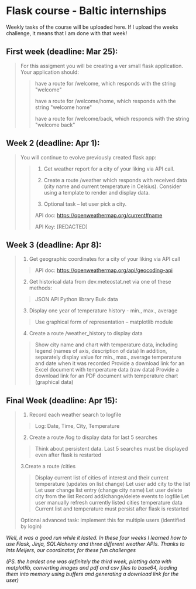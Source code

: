 # Flask course - Baltic internships

Weekly tasks of the course will be uploaded here. If I upload the weeks challenge, it means that I am done with that week!

## First week (deadline: Mar 25):

> For this assigment you will be creating a ver small flask application. Your application should:
>
>> have a route for /welcome, which responds with the string "welcome"
>>
>> have a route for /welcome/home, which responds with the string "welcome home"
>>
>> have a route for /welcome/back, which responds with the string "welcome back"


## Week 2 (deadline: Apr 1):

>You will continue to evolve previously created flask app:
>
>>1. Get weather report for a city of your liking via API call.
>>
>>2. Create a route /weather which responds with received data (city name and current temperature in Celsius). Consider using a template to render and display data.
>>
>>3. Optional task – let user pick a city.
>>
>>API doc: https://openweathermap.org/current#name
>>
>>API Key: [REDACTED]

## Week 3 (deadline: Apr 8):

>1. Get geographic coordinates for a city of your liking via API call
>>
>>API doc: https://openweathermap.org/api/geocoding-api
>
>2. Get historical data from dev.meteostat.net via one of these methods:
>>
>>JSON API
>>Python library
>>Bulk data
>
>3. Display one year of temperature history - min., max., average
>>Use graphical form of representation – matplotlib module
>
>4. Create a route /weather_history to display data
>>Show city name and chart with temperature data, including legend (names of axis, description of data)
>>In addition, separately display value for min., max., average temperature and date when it was recorded
>>Provide a download link for an Excel document with temperature data (raw data)
>>Provide a download link for an PDF document with temperature chart (graphical data)

## Final Week (deadline: Apr 15):
>1. Record each weather search to logfile
>>
>>Log: Date, Time, City, Temperature
>>
>2. Create a route /log to display data for last 5 searches
>>
>>Think about persistent data. Last 5 searches must be displayed even after flask is restarted
>>
>3.Create a route /cities
>>
>>Display current list of cities of interest and their current temperature (updates on list change)
>>Let user add city to the list
>>Let user change list entry (change city name)
>>Let user delete city from the list
>>Record add/change/delete events to logfile
>>Let user manually refresh currently listed cities temperature data
>>Current list and temperature must persist after flask is restarted
>>
>Optional advanced task: implement this for multiple users (identified by login)


*Well, it was a good run while it lasted. In these four weeks I learned how to use Flask, Jinja, SQLAlchemy and three different weather APIs. Thanks to Ints Meijers, our coordinator, for these fun challenges*

*(PS. the hardest one was definitely the third week, plotting data with matplotlib, converting images and pdf and csv files to base64, loading them into memory using buffers and generating a download link for the user)*